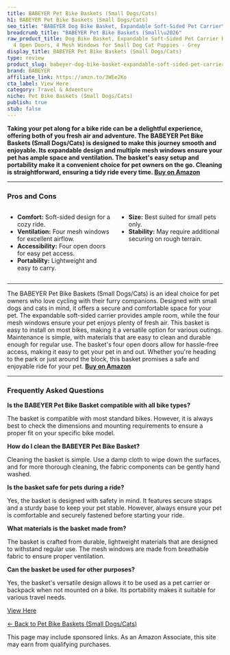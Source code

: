 ```yaml
---
title: BABEYER Pet Bike Baskets (Small Dogs/Cats)
h1: BABEYER Pet Bike Baskets (Small Dogs/Cats)
seo_title: "BABEYER Dog Bike Basket, Expandable Soft-Sided Pet Carrier\u2026"
breadcrumb_title: "BABEYER Pet Bike Baskets (Small\u2026"
raw_product_title: Dog Bike Basket, Expandable Soft-Sided Pet Carrier Backpack with
  4 Open Doors, 4 Mesh Windows for Small Dog Cat Puppies - Grey
display_title: BABEYER Pet Bike Baskets (Small Dogs/Cats)
type: review
product_slug: babeyer-dog-bike-basket-expandable-soft-sided-pet-carrier-backpack-with-c0ed4e5d
brand: BABEYER
affiliate_link: https://amzn.to/3WEe2Ko
cta_label: View Here
category: Travel & Adventure
niche: Pet Bike Baskets (Small Dogs/Cats)
publish: true
stub: false
---
```


<div id="intro" class="full-width">
  <p><strong>Taking your pet along for a bike ride can be a delightful experience, offering both of you fresh air and adventure. The BABEYER Pet Bike Baskets (Small Dogs/Cats) is designed to make this journey smooth and enjoyable. Its expandable design and multiple mesh windows ensure your pet has ample space and ventilation. The basket's easy setup and portability make it a convenient choice for pet owners on the go. Cleaning is straightforward, ensuring a tidy ride every time. <a href="https://amzn.to/3WEe2Ko" rel="nofollow sponsored noopener" target="_blank"><strong>Buy on Amazon</strong></a></strong></p>
</div>

<hr />
<h3 id="pros-cons">Pros and Cons</h3>
<div class="pc-grid" style="display:grid;grid-template-columns:1fr 1fr;gap:16px;">
  <ul>
    <li><strong>Comfort:</strong> Soft-sided design for a cozy ride.</li>
    <li><strong>Ventilation:</strong> Four mesh windows for excellent airflow.</li>
    <li><strong>Accessibility:</strong> Four open doors for easy pet access.</li>
    <li><strong>Portability:</strong> Lightweight and easy to carry.</li>
  </ul>
  <ul>
    <li><strong>Size:</strong> Best suited for small pets only.</li>
    <li><strong>Stability:</strong> May require additional securing on rough terrain.</li>
  </ul>
</div>
<hr />

<div class="full-width">
  <p>The BABEYER Pet Bike Baskets (Small Dogs/Cats) is an ideal choice for pet owners who love cycling with their furry companions. Designed with small dogs and cats in mind, it offers a secure and comfortable space for your pet. The expandable soft-sided carrier provides ample room, while the four mesh windows ensure your pet enjoys plenty of fresh air. This basket is easy to install on most bikes, making it a versatile option for various outings. Maintenance is simple, with materials that are easy to clean and durable enough for regular use. The basket's four open doors allow for hassle-free access, making it easy to get your pet in and out. Whether you're heading to the park or just around the block, this basket promises a safe and enjoyable ride for your pet. <a href="https://amzn.to/3WEe2Ko" rel="nofollow sponsored noopener" target="_blank"><strong>Buy on Amazon</strong></a></p>
</div>

<hr />
<h3 id="faqs">Frequently Asked Questions</h3>

<p><strong>Is the BABEYER Pet Bike Basket compatible with all bike types?</strong></p>
<p>The basket is compatible with most standard bikes. However, it is always best to check the dimensions and mounting requirements to ensure a proper fit on your specific bike model.</p>

<p><strong>How do I clean the BABEYER Pet Bike Basket?</strong></p>
<p>Cleaning the basket is simple. Use a damp cloth to wipe down the surfaces, and for more thorough cleaning, the fabric components can be gently hand washed.</p>

<p><strong>Is the basket safe for pets during a ride?</strong></p>
<p>Yes, the basket is designed with safety in mind. It features secure straps and a sturdy base to keep your pet stable. However, always ensure your pet is comfortable and securely fastened before starting your ride.</p>

<p><strong>What materials is the basket made from?</strong></p>
<p>The basket is crafted from durable, lightweight materials that are designed to withstand regular use. The mesh windows are made from breathable fabric to ensure proper ventilation.</p>

<p><strong>Can the basket be used for other purposes?</strong></p>
<p>Yes, the basket's versatile design allows it to be used as a pet carrier or backpack when not mounted on a bike. Its portability makes it suitable for various travel needs.</p>
<p><a class="btn" href="https://amzn.to/3WEe2Ko" target="_blank" rel="nofollow sponsored noopener">View Here</a></p>
<p><a href="/roundups/travel-adventure/pet-bike-baskets-small-dogs-cats-/">← Back to Pet Bike Baskets (Small Dogs/Cats)</a></p>
<aside class="disclosure">This page may include sponsored links. As an Amazon Associate, this site may earn from qualifying purchases.</aside>
